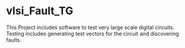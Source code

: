 # vlsi_Fault_TG

This Project includes software to test very large scale digital circuits. Testing includes generating test vectors for the circuit
and discovering faults.
